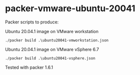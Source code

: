 # packer-vmware-ubuntu-20041
Packer scripts to produce:

Ubuntu 20.04.1 image on VMware workstation

    ./packer build .\ubuntu20041-vmworkstation.json


Ubuntu 20.04.1 image on VMware vSphere 6.7

    ./packer build .\ubuntu20041-vsphere.json

Tested with packer 1.6.1